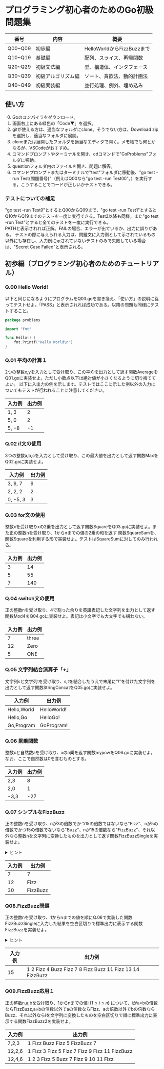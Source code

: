 # プログラミング初心者のためのGo初級問題集


| 番号 | 内容 | 概要 |
| ---- | ---- | ---- |
| Q00~Q09 | 初歩編 | HelloWorldからFizzBuzzまで |
| Q10~Q19 | 基礎編 | 配列、スライス、再帰関数 |
| Q20~Q29 | 初級文法編 | 型、構造体、インタフェース |
| Q30~Q39 | 初級アルゴリズム編 | ソート、貪欲法、動的計画法 |
| Q40~Q49 | 初級実装編 | 並行処理、例外、埋め込み |

## 使い方<br>

0. Goのコンパイラをダウンロード。
1. 画面右上にある緑色の「Code▼」を選択。
2. gitが使える方は、適当なフォルダにclone。そうでない方は、Download zipを選択し、適当なフォルダに展開。
3. cloneまたは展開したフォルダを適当なエディタで開く。メモ帳でも何とかなるが、VSCodeがおすすめ。
4. コマンドプロンプトやターミナルを開き、cdコマンドで"GoProblems"フォルダに移動。
5. questionフォルダ内のファイルを開き、問題に解答。
6. コマンドプロンプトまたはターミナルで"test"フォルダに移動後、"go test -run Test{問題番号}"（例えばQ00なら"go test -run Test00"。）を実行する。こうすることでコードが正しいかテストできる。


### テストについての補足

"go test -run Test0"とするとQ00からQ09まで、"go test -run Test1"とするとQ10からQ19までのテストを一度に実行できる。Test2以降も同様。また"go test -run Test"とすると全てのテストを一度に実行できる。<br>
PATHと表示されれば正解。FAILの場合、エラーが出ているか、出力に誤りがある。
テストの際に与えられる入力は、問題文に入力例として示されているもの以外にも存在し、入力例に示されていないテストのみで失敗している場合は、"Secret Case Failed"と表示される。


## 初歩編（プログラミング初心者のためのチュートリアル）<br>

### Q.00 Hello World!
以下と同じになるようにプログラムをQ00.goを書き換え、「使い方」の説明に従ってテストせよ。「PASS」と表示されれば成功である。以降の問題も同様にテストすること。


```Go
package problems

import "fmt"

func Hello() {
	fmt.Printf("Hello World\n")
}
```


### Q.01 平均の計算１
2つの整数x,yを入力として受け取り、この平均を出力として返す関数AverageをQ01.goに実装せよ。ただし小数点以下は絶対値が小さくなるように切り捨ててよい。
以下に入出力の例を示します。テストではここに示した例以外の入力についてもテストが行われることに注意してください。

| 入力例 | 出力例 |
| ---- | ---- |
| 1, 3 | 2 |
| 5, 0 | 2 |
| 5, -8 | -1 |

### Q.02 if文の使用
3つの整数a,b,cを入力として受け取り、この最大値を出力として返す関数MaxをQ02.goに実装せよ。


| 入力例 | 出力例 |
| ---- | ---- |
| 3, 9, 7 | 9 |
| 2, 2, 2 | 2 |
| 0, -5, 3 | 3 |

### Q.03 for文の使用
整数xを受け取りxの2乗を出力として返す関数SquareをQ03.goに実装せよ。また正の整数nを受け取り、1からnまでの値の2乗の和を返す
関数SquareSumを、関数Squareを利用する形で実装せよ。テストはSquareSumに対してのみ行われる。


| 入力例 | 出力例 |
| ---- | ---- |
| 3 | 14 |
| 5 | 55 |
| 7 | 140 |

### Q.04 switch文の使用
正の整数nを受け取り、4で割った余りを英語表記した文字列を出力として返す関数Mod4をQ04.goに実装せよ。表記は小文字でも大文字でも構わない。

| 入力例 | 出力例 |
| ---- | ---- |
| 7 | three |
| 12 | Zero |
| 5 | ONE |

### Q.05 文字列結合演算子「+」
文字列sと文字列tを受け取り、s,tを結合したうえで末尾に"!"を付けた文字列を出力として返す関数StringConcatをQ05.goに実装せよ。

| 入力例 | 出力例 |
| ---- | ---- |
| Hello,World | HelloWorld! |
| Hello,Go | HelloGo! |
| Go,Program | GoProgram! |


### Q.06 累乗関数
整数xと自然数aを受け取り、xのa乗を返す関数mypowをQ06.goに実装せよ。なお、ここで自然数は0を含むものとする。

| 入力例 | 出力例 |
| ---- | ---- |
| 2,3 | 8 |
| 2,0 | 1 |
| -3,3 | -27 |

### Q.07 シンプルなFizzBuzz
正の整数nを受け取り、nが3の倍数でかつ15の倍数ではないなら"Fizz"、nが5の倍数でかつ15の倍数でないなら"Buzz"、nが15の倍数なら"FizzBuzz"、それ以外なら整数nを文字列に変換したものを出力として返す関数FizzBuzzSingleを実装せよ。
<details><summary>ヒント</summary><div>
数値xを文字列に変換したいときは、"strconv"をimportしたうえで
```Go
s:=strconv.Itoa(i)とすればよい。
```
解答用ファイルの最初に"strconv"をimportする文がコメントアウトされているので、"/*"と"*/"を削除してimportする文を有効化すること。
</div></details>

| 入力例 | 出力例 |
| ---- | ---- |
| 7 | 7 |
| 12 | Fizz |
| 30 | FizzBuzz |

### Q08.FizzBuzz問題
正の整数nを受け取り、1からnまでの値を順にQ.06で実装した関数FizzBuzzSingleに入力した結果を空白区切りで標準出力に表示する関数FizzBuzzを実装せよ。
<details><summary>ヒント</summary><div>
Q.06のFizzBuzzSingle関数を利用すれば簡単。<br>
標準出力への出力には、Q00.goの関数Helloで使ったfmt.Printf関数を利用する、ただし、Q00.goにならってfmtのimportを行うこと。
</div></details>

| 入力例 | 出力例 |
| ---- | ---- |
| 15 | 1 2 Fizz 4 Buzz Fizz 7 8 Fizz Buzz 11 Fizz 13 14 FizzBuzz |

### Q09.FizzBuzz応用１
正の整数n,a,bを受け取り、1からnまでの値i ($1\leq i\leq n$) について、iがa×bの倍数ならFizzBuzz,a×bの倍数以外でaの倍数ならFizz、aの倍数以外でbの倍数ならBuzz、それ以外ならiを文字列に変換したものを空白区切りで順に標準出力に表示する関数FizzBuzz2を実装せよ。

| 入力例 | 出力例 |
| ---- | ---- |
| 7,2,3 | 1 Fizz Buzz Fizz 5 FizzBuzz 7 |
| 12,2,6 | 1 Fizz 3 Fizz 5 Fizz 7 Fizz 9 Fizz 11 FizzBuzz |
| 12,4,6 | 1 2 3 Fizz 5 Buzz 7 Fizz 9 10 11 Fizz |

